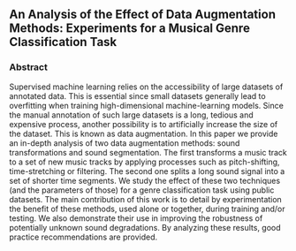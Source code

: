 
## An Analysis of the Effect of Data Augmentation Methods: Experiments for a Musical Genre Classification Task

### Abstract
Supervised machine learning relies on the accessibility of large datasets of annotated data. This is essential since small datasets generally lead to overfitting when training high-dimensional machine-learning models. Since the manual annotation of such large datasets is a long, tedious and expensive process, another possibility is to artificially increase the size of the dataset. This is known as data augmentation. In this paper we provide an in-depth analysis of two data augmentation methods: sound transformations and sound segmentation. The first transforms a music track to a set of new music tracks by applying processes such as pitch-shifting, time-stretching or filtering. The second one splits a long sound signal into a set of shorter time segments. We study the effect of these two techniques (and the parameters of those) for a genre classification task using public datasets. The main contribution of this work is to detail by experimentation the benefit of these methods, used alone or together, during training and/or testing. We also demonstrate their use in improving the robustness of potentially unknown sound degradations. By analyzing these results, good practice recommendations are provided.